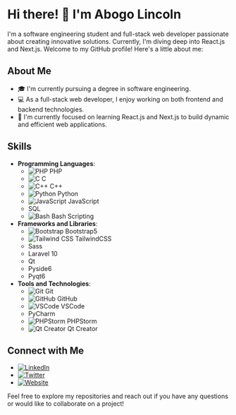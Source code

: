 # Hi there! 👋 I'm Abogo Lincoln

I'm a software engineering student and full-stack web developer passionate about creating innovative solutions. Currently, I'm diving deep into React.js and Next.js. Welcome to my GitHub profile! Here's a little about me:

## About Me

- 🎓 I'm currently pursuing a degree in software engineering.
- 💻 As a full-stack web developer, I enjoy working on both frontend and backend technologies.
- 🌱 I'm currently focused on learning React.js and Next.js to build dynamic and efficient web applications.

## Skills

- **Programming Languages**:
  - ![PHP](https://img.shields.io/badge/-PHP-777BB4?style=flat-square&logo=php&logoColor=white) PHP
  - ![C](https://img.shields.io/badge/-C-A8B9CC?style=flat-square&logo=c&logoColor=white) C
  - ![C++](https://img.shields.io/badge/-C++-00599C?style=flat-square&logo=c%2B%2B&logoColor=white) C++
  - ![Python](https://img.shields.io/badge/-Python-3776AB?style=flat-square&logo=python&logoColor=white) Python
  - ![JavaScript](https://img.shields.io/badge/-JavaScript-F7DF1E?style=flat-square&logo=javascript&logoColor=black) JavaScript
  - SQL
  - ![Bash](https://img.shields.io/badge/-Bash-4EAA25?style=flat-square&logo=gnu-bash&logoColor=white) Bash Scripting
- **Frameworks and Libraries**:
  - ![Bootstrap](https://img.shields.io/badge/-Bootstrap-7952B3?style=flat-square&logo=bootstrap&logoColor=white) Bootstrap5
  - ![Tailwind CSS](https://img.shields.io/badge/-Tailwind_CSS-38B2AC?style=flat-square&logo=tailwind-css&logoColor=white) TailwindCSS
  - Sass
  - Laravel 10
  - Qt
  - Pyside6
  - Pyqt6
- **Tools and Technologies**:
  - ![Git](https://img.shields.io/badge/-Git-F05032?style=flat-square&logo=git&logoColor=white) Git
  - ![GitHub](https://img.shields.io/badge/-GitHub-181717?style=flat-square&logo=github&logoColor=white) GitHub
  - ![VSCode](https://img.shields.io/badge/-VSCode-007ACC?style=flat-square&logo=visual-studio-code&logoColor=white) VSCode
  - PyCharm
  - ![PHPStorm](https://img.shields.io/badge/-PHPStorm-000000?style=flat-square&logo=phpstorm&logoColor=white) PHPStorm
  - ![Qt Creator](https://img.shields.io/badge/-Qt_Creator-41CD52?style=flat-square&logo=qt&logoColor=white) Qt Creator

## Connect with Me

- [![LinkedIn](https://img.shields.io/badge/-LinkedIn-0077B5?style=flat-square&logo=linkedin&logoColor=white)](https://www.linkedin.com/in/abogo-nono)
- [![Twitter](https://img.shields.io/badge/-Twitter-1DA1F2?style=flat-square&logo=twitter&logoColor=white)](https://twitter.com/abogonono)
- [![Website](https://img.shields.io/badge/-Website-FF5722?style=flat-square&logo=google-chrome&logoColor=white)](https://abogo-lincoln.hashnode.dev/)

Feel free to explore my repositories and reach out if you have any questions or would like to collaborate on a project!

